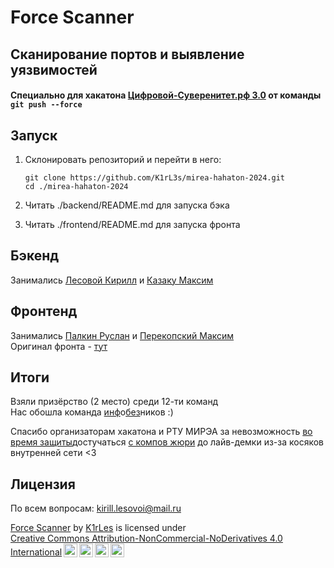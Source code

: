 # Force Scanner

## Сканирование портов и выявление уязвимостей

#### Специально для хакатона [Цифровой-Суверенитет.рф 3.0](https://xn----ctbbmaapfe8bebxhmwbjl2b.xn--p1ai/) от команды `git push --force`

## Запуск
1. Склонировать репозиторий и перейти в него:

    ```
    git clone https://github.com/K1rL3s/mirea-hahaton-2024.git
    cd ./mirea-hahaton-2024
    ```

2. Читать ./backend/README.md для запуска бэка
3. Читать ./frontend/README.md для запуска фронта

## Бэкенд

Занимались [Лесовой Кирилл](https://github.com/K1rL3s) и [Казаку Максим](https://github.com/TheLovii)

## Фронтенд

Занимались [Палкин Руслан](https://github.com/rusandorx) и [Перекопский Максим](https://github.com/Wo0zZ1) \
Оригинал фронта - [тут](https://github.com/rusandorx/mirea-hahaton-frontend)


## Итоги

Взяли призёрство (2 место) среди 12-ти команд \
Нас обошла команда [инф](https://github.com/SSSR-HACKATHON-2024/asp-24)о[без](https://github.com/SSSR-HACKATHON-2024/asp-24-gui)ников :)

Спасибо организаторам хакатона и РТУ МИРЭА за невозможность <ins>во время защиты</ins >достучаться <ins>с компов жюри</ins> до лайв-демки из-за косяков внутренней сети <3

## Лицензия

По всем вопросам: kirill.lesovoi@mail.ru

<p xmlns:cc="http://creativecommons.org/ns#" xmlns:dct="http://purl.org/dc/terms/"><a property="dct:title" rel="cc:attributionURL" href="https://github.com/K1rL3s/mirea-hahaton-2024">Force Scanner</a> by <a rel="cc:attributionURL dct:creator" property="cc:attributionName" href="https://github.com/K1rL3s/">K1rLes</a> is licensed under <a href="https://creativecommons.org/licenses/by-nc-nd/4.0/?ref=chooser-v1" target="_blank" rel="license noopener noreferrer" style="display:inline-block;">Creative Commons Attribution-NonCommercial-NoDerivatives 4.0 International<img style="height:22px!important;margin-left:3px;vertical-align:text-bottom;" src="https://mirrors.creativecommons.org/presskit/icons/cc.svg?ref=chooser-v1" alt=""><img style="height:22px!important;margin-left:3px;vertical-align:text-bottom;" src="https://mirrors.creativecommons.org/presskit/icons/by.svg?ref=chooser-v1" alt=""><img style="height:22px!important;margin-left:3px;vertical-align:text-bottom;" src="https://mirrors.creativecommons.org/presskit/icons/nc.svg?ref=chooser-v1" alt=""><img style="height:22px!important;margin-left:3px;vertical-align:text-bottom;" src="https://mirrors.creativecommons.org/presskit/icons/nd.svg?ref=chooser-v1" alt=""></a></p>